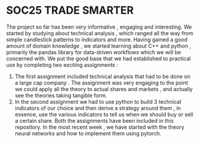 # SOC25 TRADE SMARTER
The project so far has been very informative , engaging and interesting. We started by studying about technical analysis , which ranged all the way from simple candlestick patterns to indicators and more. Having gained a good amount of domain knowledge , we started learning about C++ and python , primarily the pandas library for data-driven workflows which we will be concerned with. 
We put the good base that we had established to practical use by completing two exciting assignments : 
  1. The first assignment included technical analysis that had to be done on a large cap company . The assignment was very engaging to the point we could apply all the theory to actual shares and markets , and actually see the theories            taking tangible form.
  2. In the second assignment we had to use python to build 3 technical indicators of our choice and then derive a strategy around them , in essence, use the various indicators to tell us when we should buy or sell a certain share.
Both the assignments have been included in this repository.
In the most recent week , we have started with the theory neural networks and how to implement them using pytorch.  
